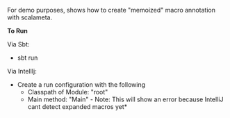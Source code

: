 For demo purposes, shows how to create "memoized" macro annotation with scalameta.

**To Run**

Via Sbt:
 - sbt run
 
Via IntellIj:
 - Create a run configuration with the following
   - Classpath of Module: "root"
   - Main method: "Main" - Note: This will show an error because IntelliJ cant detect expanded macros yet*
